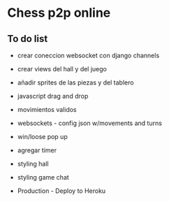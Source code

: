 # Chess p2p online

## To do list

* crear coneccion websocket con django channels
* crear views del hall y del juego
* añadir sprites de las piezas y del tablero
* javascript drag and drop
* movimientos validos
* websockets - config json w/movements and turns
* win/loose pop up 
* agregar timer
* styling hall
* styling game chat

* Production - Deploy to Heroku